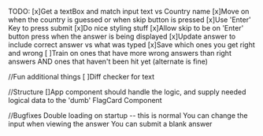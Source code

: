TODO:
[x]Get a textBox and match input text vs Country name
[x]Move on when the country is guessed or when skip button is pressed
[x]Use 'Enter' Key to press submit
[x]Do nice styling stuff
[x]Allow skip to be on 'Enter' button press when the answer is being displayed
[x]Update answer to include correct answer vs what was typed
[x]Save which ones you get right and wrong
[ ]Train on ones that have more wrong answers than right answers AND ones that haven't been hit yet (alternate is fine)

//Fun additional things
[ ]Diff checker for text

//Structure
[]App component should handle the logic, and supply needed logical data to the 'dumb' FlagCard Component

//Bugfixes
Double loading on startup -- this is normal
You can change the input when viewing the answer
You can submit a blank answer
